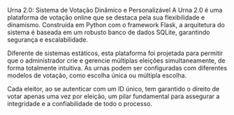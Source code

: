 Urna 2.0: Sistema de Votação Dinâmico e Personalizável
A Urna 2.0 é uma plataforma de votação online que se destaca pela sua flexibilidade e dinamismo. Construída em Python com o framework Flask, a arquitetura do sistema é baseada em um robusto banco de dados SQLite, garantindo segurança e escalabilidade.

Diferente de sistemas estáticos, esta plataforma foi projetada para permitir que o administrador crie e gerencie múltiplas eleições simultaneamente, de forma totalmente intuitiva. As urnas podem ser configuradas com diferentes modelos de votação, como escolha única ou múltipla escolha.

Cada eleitor, ao se autenticar com um ID único, tem garantido o direito de votar apenas uma vez por eleição, um pilar fundamental para assegurar a integridade e a confiabilidade de todo o processo.

